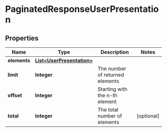 
# PaginatedResponseUserPresentation

## Properties
Name | Type | Description | Notes
------------ | ------------- | ------------- | -------------
**elements** | [**List&lt;UserPresentation&gt;**](UserPresentation.md) |  | 
**limit** | **Integer** | The number of returned elements | 
**offset** | **Integer** | Starting with the n-th element | 
**total** | **Integer** | The total number of elements |  [optional]



